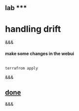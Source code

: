 <!-- .slide: data-background="#6401b5" -->
## lab ***
# handling drift

&&&
#### make some changes in the webui

<pre class='fragment fade-in' data-fragment-index="2"><code data-trim data-noescape>
terrafrom apply
</pre></code>

&&&
## <a href="http://$IP$:4567/done/***" target="_blank">done</a>
&&&
<!-- &&& -->
<!-- ## plan<!-- .element: class="fragment" -->
<!--  Generate and show an execution plan<!-- .element: class="fragment" -->

